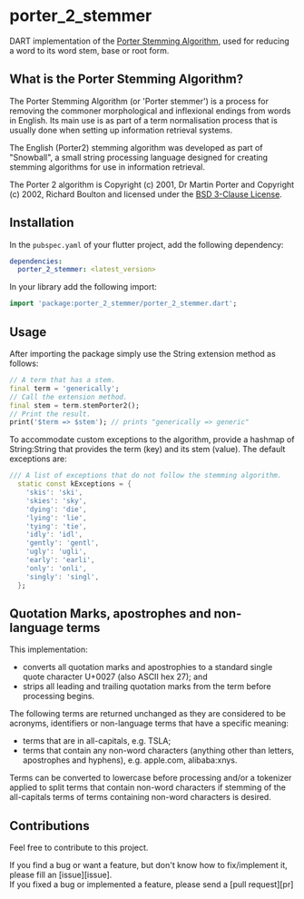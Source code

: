 # porter_2_stemmer
DART implementation of the [Porter Stemming Algorithm](https://snowballstem.org/algorithms/), used for reducing a word to its word stem, base or root form.

## What is the Porter Stemming Algorithm?

The Porter Stemming Algorithm (or 'Porter stemmer') is a process for removing the commoner morphological and inflexional endings from words in English. Its main use is as part of a term normalisation process that is usually done when setting up information retrieval systems.

The English (Porter2) stemming algorithm was developed as part of "Snowball", a small string processing language designed for creating stemming algorithms for use in information retrieval.

The Porter 2 algorithm is Copyright (c) 2001, Dr Martin Porter and Copyright (c) 2002, Richard Boulton and licensed under the [BSD 3-Clause License](https://opensource.org/licenses/BSD-3-Clause). 

## Installation

In the `pubspec.yaml` of your flutter project, add the following dependency:

```yaml
dependencies:
  porter_2_stemmer: <latest_version>
```

In your library add the following import:

```dart
import 'package:porter_2_stemmer/porter_2_stemmer.dart';
```

## Usage

After importing the package simply use the String extension method as follows:

```dart
// A term that has a stem.
final term = 'generically';
// Call the extension method.
final stem = term.stemPorter2();
// Print the result.
print('$term => $stem'); // prints "generically => generic"
```

To accommodate custom exceptions to the algorithm, provide a hashmap of String:String that provides the
term (key) and its stem (value). The default exceptions are:
```dart
/// A list of exceptions that do not follow the stemming algorithm.
  static const kExceptions = {
    'skis': 'ski',
    'skies': 'sky',
    'dying': 'die',
    'lying': 'lie',
    'tying': 'tie',
    'idly': 'idl',
    'gently': 'gentl',
    'ugly': 'ugli',
    'early': 'earli',
    'only': 'onli',
    'singly': 'singl',
  };
```

## Quotation Marks, apostrophes and non-language terms

This implementation:
* converts all quotation marks and apostrophies to a standard single quote character U+0027 (also ASCII hex 27); and
* strips all leading and trailing quotation marks from the term before processing begins.

The following terms are returned unchanged as they are considered to be acronyms, identifiers or non-language terms that have a specific meaning:
* terms that are in all-capitals, e.g. TSLA;
* terms that contain any non-word characters (anything other than letters, apostrophes and hyphens), e.g. apple.com, alibaba:xnys.

Terms can be converted to lowercase before processing and/or a tokenizer applied to split terms that contain non-word characters if stemming of the all-capitals terms of terms containing non-word characters is desired.

## Contributions

Feel free to contribute to this project.

If you find a bug or want a feature, but don't know how to fix/implement it, please fill an [issue][issue].  
If you fixed a bug or implemented a feature, please send a [pull request][pr]
